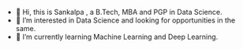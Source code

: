 - 👋 Hi, this is Sankalpa , a B.Tech, MBA and PGP in Data Science.
- 👀 I’m interested in Data Science and looking for opportunities in the same.
- 🌱 I’m currently learning Machine Learning and Deep Learning.


<!---
SanKalp4/SanKalp4 is a ✨ special ✨ repository because its `README.md` (this file) appears on your GitHub profile.
You can click the Preview link to take a look at your changes.
--->
